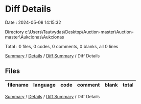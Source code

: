 # Diff Details

Date : 2024-05-08 14:15:32

Directory c:\\Users\\Tautvydas\\Desktop\\Auction-master\\Auction-master\\Aukcionas\\Aukcionas

Total : 0 files,  0 codes, 0 comments, 0 blanks, all 0 lines

[Summary](results.md) / [Details](details.md) / [Diff Summary](diff.md) / Diff Details

## Files
| filename | language | code | comment | blank | total |
| :--- | :--- | ---: | ---: | ---: | ---: |

[Summary](results.md) / [Details](details.md) / [Diff Summary](diff.md) / Diff Details
